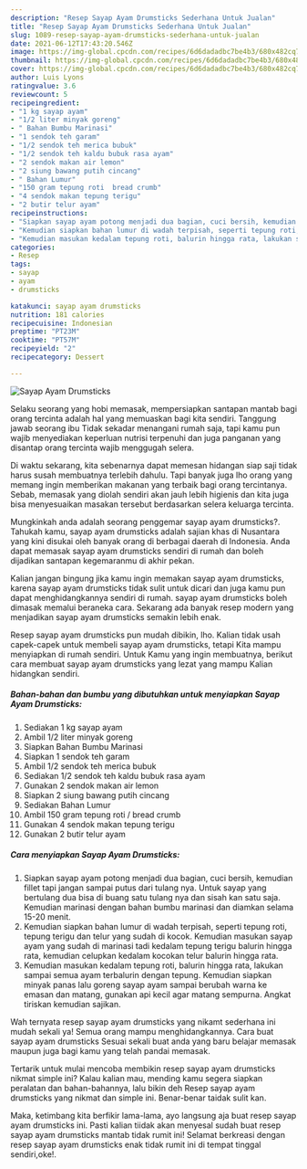 ```yaml
---
description: "Resep Sayap Ayam Drumsticks Sederhana Untuk Jualan"
title: "Resep Sayap Ayam Drumsticks Sederhana Untuk Jualan"
slug: 1089-resep-sayap-ayam-drumsticks-sederhana-untuk-jualan
date: 2021-06-12T17:43:20.546Z
image: https://img-global.cpcdn.com/recipes/6d6dadadbc7be4b3/680x482cq70/sayap-ayam-drumsticks-foto-resep-utama.jpg
thumbnail: https://img-global.cpcdn.com/recipes/6d6dadadbc7be4b3/680x482cq70/sayap-ayam-drumsticks-foto-resep-utama.jpg
cover: https://img-global.cpcdn.com/recipes/6d6dadadbc7be4b3/680x482cq70/sayap-ayam-drumsticks-foto-resep-utama.jpg
author: Luis Lyons
ratingvalue: 3.6
reviewcount: 5
recipeingredient:
- "1 kg sayap ayam"
- "1/2 liter minyak goreng"
- " Bahan Bumbu Marinasi"
- "1 sendok teh garam"
- "1/2 sendok teh merica bubuk"
- "1/2 sendok teh kaldu bubuk rasa ayam"
- "2 sendok makan air lemon"
- "2 siung bawang putih cincang"
- " Bahan Lumur"
- "150 gram tepung roti  bread crumb"
- "4 sendok makan tepung terigu"
- "2 butir telur ayam"
recipeinstructions:
- "Siapkan sayap ayam potong menjadi dua bagian, cuci bersih, kemudian fillet tapi jangan sampai putus dari tulang nya. Untuk sayap yang bertulang dua bisa di buang satu tulang nya dan sisah kan satu saja. Kemudian marinasi dengan bahan bumbu marinasi dan diamkan selama 15-20 menit."
- "Kemudian siapkan bahan lumur di wadah terpisah, seperti tepung roti, tepung terigu dan telur yang sudah di kocok. Kemudian masukan sayap ayam yang sudah di marinasi tadi kedalam tepung terigu balurin hingga rata, kemudian celupkan kedalam kocokan telur balurin hingga rata."
- "Kemudian masukan kedalam tepung roti, balurin hingga rata, lakukan sampai semua ayam terbalurin dengan tepung. Kemudian siapkan minyak panas lalu goreng sayap ayam sampai berubah warna ke emasan dan matang, gunakan api kecil agar matang sempurna. Angkat tiriskan kemudian sajikan."
categories:
- Resep
tags:
- sayap
- ayam
- drumsticks

katakunci: sayap ayam drumsticks 
nutrition: 181 calories
recipecuisine: Indonesian
preptime: "PT23M"
cooktime: "PT57M"
recipeyield: "2"
recipecategory: Dessert

---
```



![Sayap Ayam Drumsticks](https://img-global.cpcdn.com/recipes/6d6dadadbc7be4b3/680x482cq70/sayap-ayam-drumsticks-foto-resep-utama.jpg)

Selaku seorang yang hobi memasak, mempersiapkan santapan mantab bagi orang tercinta adalah hal yang memuaskan bagi kita sendiri. Tanggung jawab seorang ibu Tidak sekadar menangani rumah saja, tapi kamu pun wajib menyediakan keperluan nutrisi terpenuhi dan juga panganan yang disantap orang tercinta wajib menggugah selera.

Di waktu  sekarang, kita sebenarnya dapat memesan hidangan siap saji tidak harus susah membuatnya terlebih dahulu. Tapi banyak juga lho orang yang memang ingin memberikan makanan yang terbaik bagi orang tercintanya. Sebab, memasak yang diolah sendiri akan jauh lebih higienis dan kita juga bisa menyesuaikan masakan tersebut berdasarkan selera keluarga tercinta. 



Mungkinkah anda adalah seorang penggemar sayap ayam drumsticks?. Tahukah kamu, sayap ayam drumsticks adalah sajian khas di Nusantara yang kini disukai oleh banyak orang di berbagai daerah di Indonesia. Anda dapat memasak sayap ayam drumsticks sendiri di rumah dan boleh dijadikan santapan kegemaranmu di akhir pekan.

Kalian jangan bingung jika kamu ingin memakan sayap ayam drumsticks, karena sayap ayam drumsticks tidak sulit untuk dicari dan juga kamu pun dapat menghidangkannya sendiri di rumah. sayap ayam drumsticks boleh dimasak memalui beraneka cara. Sekarang ada banyak resep modern yang menjadikan sayap ayam drumsticks semakin lebih enak.

Resep sayap ayam drumsticks pun mudah dibikin, lho. Kalian tidak usah capek-capek untuk membeli sayap ayam drumsticks, tetapi Kita mampu menyiapkan di rumah sendiri. Untuk Kamu yang ingin membuatnya, berikut cara membuat sayap ayam drumsticks yang lezat yang mampu Kalian hidangkan sendiri.

<!--inarticleads1-->

##### Bahan-bahan dan bumbu yang dibutuhkan untuk menyiapkan Sayap Ayam Drumsticks:

1. Sediakan 1 kg sayap ayam
1. Ambil 1/2 liter minyak goreng
1. Siapkan  Bahan Bumbu Marinasi
1. Siapkan 1 sendok teh garam
1. Ambil 1/2 sendok teh merica bubuk
1. Sediakan 1/2 sendok teh kaldu bubuk rasa ayam
1. Gunakan 2 sendok makan air lemon
1. Siapkan 2 siung bawang putih cincang
1. Sediakan  Bahan Lumur
1. Ambil 150 gram tepung roti / bread crumb
1. Gunakan 4 sendok makan tepung terigu
1. Gunakan 2 butir telur ayam




<!--inarticleads2-->

##### Cara menyiapkan Sayap Ayam Drumsticks:

1. Siapkan sayap ayam potong menjadi dua bagian, cuci bersih, kemudian fillet tapi jangan sampai putus dari tulang nya. Untuk sayap yang bertulang dua bisa di buang satu tulang nya dan sisah kan satu saja. Kemudian marinasi dengan bahan bumbu marinasi dan diamkan selama 15-20 menit.
1. Kemudian siapkan bahan lumur di wadah terpisah, seperti tepung roti, tepung terigu dan telur yang sudah di kocok. Kemudian masukan sayap ayam yang sudah di marinasi tadi kedalam tepung terigu balurin hingga rata, kemudian celupkan kedalam kocokan telur balurin hingga rata.
1. Kemudian masukan kedalam tepung roti, balurin hingga rata, lakukan sampai semua ayam terbalurin dengan tepung. Kemudian siapkan minyak panas lalu goreng sayap ayam sampai berubah warna ke emasan dan matang, gunakan api kecil agar matang sempurna. Angkat tiriskan kemudian sajikan.




Wah ternyata resep sayap ayam drumsticks yang nikamt sederhana ini mudah sekali ya! Semua orang mampu menghidangkannya. Cara buat sayap ayam drumsticks Sesuai sekali buat anda yang baru belajar memasak maupun juga bagi kamu yang telah pandai memasak.

Tertarik untuk mulai mencoba membikin resep sayap ayam drumsticks nikmat simple ini? Kalau kalian mau, mending kamu segera siapkan peralatan dan bahan-bahannya, lalu bikin deh Resep sayap ayam drumsticks yang nikmat dan simple ini. Benar-benar taidak sulit kan. 

Maka, ketimbang kita berfikir lama-lama, ayo langsung aja buat resep sayap ayam drumsticks ini. Pasti kalian tiidak akan menyesal sudah buat resep sayap ayam drumsticks mantab tidak rumit ini! Selamat berkreasi dengan resep sayap ayam drumsticks enak tidak rumit ini di tempat tinggal sendiri,oke!.

